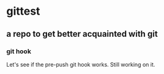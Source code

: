 # gittest

## a repo to get better acquainted with git

### git hook
Let's see if the pre-push git hook works. Still working on it.